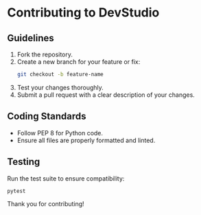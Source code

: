 # Contributing to DevStudio

## Guidelines
1. Fork the repository.
2. Create a new branch for your feature or fix:
   ```bash
   git checkout -b feature-name
   ```
3. Test your changes thoroughly.
4. Submit a pull request with a clear description of your changes.

## Coding Standards
- Follow PEP 8 for Python code.
- Ensure all files are properly formatted and linted.

## Testing
Run the test suite to ensure compatibility:
```bash
pytest
```

Thank you for contributing!
```
